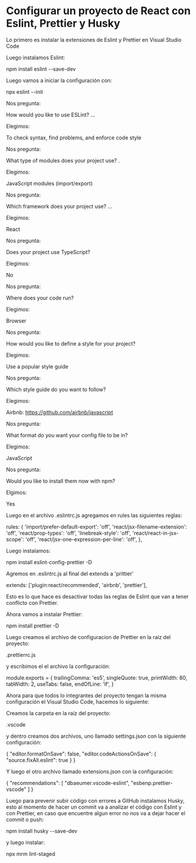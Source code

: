# Configurar un proyecto de React con Eslint, Prettier y Husky

Lo primero es instalar la extensiones de Eslint y Prettier en Visual Studio Code

Luego instalamos Eslint:

npm install eslint --save-dev

Luego vamos a iniciar la configuración con:

npx eslint --init

Nos pregunta:

How would you like to use ESLint? ...

Elegimos:

To check syntax, find problems, and enforce code style

Nos pregunta:

What type of modules does your project use? .

Elegimos:

JavaScript modules (import/export)

Nos pregunta:

Which framework does your project use? ...

Elegimos:

React

Nos pregunta:

Does your project use TypeScript?

Elegimos:

No

Nos pregunta:

Where does your code run?

Elegimos:

Browser

Nos pregunta:

How would you like to define a style for your project?

Elegimos:

Use a popular style guide

Nos pregunta:

Which style guide do you want to follow?

Elegimos:

Airbnb: https://github.com/airbnb/javascript

Nos pregunta:

What format do you want your config file to be in?

Elegimos:

JavaScript

Nos pregunta:

Would you like to install them now with npm?

Elgimos:

Yes

Luego en el archivo .eslintrc.js agregamos en rules las siguientes reglas:

rules: {
'import/prefer-default-export': 'off',
'react/jsx-filename-extension': 'off',
'react/prop-types': 'off',
'linebreak-style': 'off',
'react/react-in-jsx-scope': 'off',
'react/jsx-one-expression-per-line': 'off',
},

Luego instalamos:

npm install eslint-config-prettier -D

Agremos en .eslintrc.js al final del extends a 'prittier'

extends: ['plugin:react/recommended', 'airbnb', 'prettier'],

Esto es lo que hace es desactivar todas las reglas de Eslint que van a tener conflicto con Prettier.

Ahora vamos a instalar Prettier:

npm install prettier -D

Luego creamos el archivo de configuracion de Prettier en la raíz del proyecto:

.prettierrc.js

y escribimos el el archivo la configuración:

module.exports = {
trailingComma: 'es5',
singleQuote: true,
printWidth: 80,
tabWidth: 2,
useTabs: false,
endOfLine: 'lf',
}

Ahora para que todos lo integrantes del proyecto tengan la misma configuración el Visual Studio Code, hacemos lo siguiente:

Creamos la carpeta en la raíz del proyecto:

.vscode

y dentro creamos dos archivos, uno llamado settings.json con la siguiente configuración:

{
"editor.formatOnSave": false,
"editor.codeActionsOnSave": {
"source.fixAll.eslint": true
}
}

Y luego el otro archivo llamado extensions.json con la configuración:

{
"recommendations": [
"dbaeumer.vscode-eslint",
"esbenp.prettier-vscode"
]
}

Luego para prevenir subir código con errores a GitHub instalamos Husky, esto al momento de hacer un commit va a analizar el código con Eslint y con Prettier, en caso que encuentre algun error no nos va a dejar hacer el commit o push:

npm install husky --save-dev

y luego instalar:

npx mrm lint-staged
